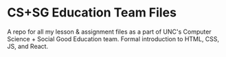 # CS+SG Education Team Files
A repo for all my lesson & assignment files as a part of UNC's Computer Science + Social Good Education team.
Formal introduction to HTML, CSS, JS, and React.